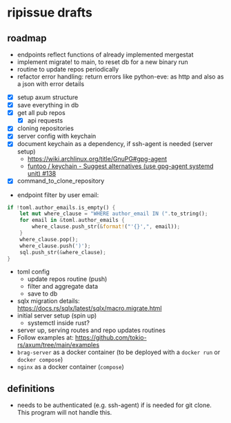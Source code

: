 # ripissue drafts

## roadmap

- endpoints reflect functions of already implemented mergestat
- implement migrate! to main, to reset db for a new binary run
- routine to update repos periodically
- refactor error handling: return errors like python-eve: as http and also as a json with error details
- [x] setup axum structure
- [x] save everything in db
- [x] get all pub repos
  - [x] api requests
- [x] cloning repositories
- [x] server config with keychain
- [x] document keychain as a dependency, if ssh-agent is needed (server setup)
  - https://wiki.archlinux.org/title/GnuPG#gpg-agent
  - [funtoo / keychain - Suggest alternatives (use gpg-agent systemd unit) #138](https://github.com/funtoo/keychain/issues/138)
- [x] command_to_clone_repository

- endpoint filter by user email:

```rs
if !toml.author_emails.is_empty() {
    let mut where_clause = "WHERE author_email IN (".to_string();
    for email in &toml.author_emails {
        where_clause.push_str(&format!("'{}',", email));
    }
    where_clause.pop();
    where_clause.push(')');
    sql.push_str(&where_clause);
}
```

- toml config
  - update repos routine (push)
  - filter and aggregate data
  - save to db
- sqlx migration details: https://docs.rs/sqlx/latest/sqlx/macro.migrate.html
- initial server setup (spin up)
  - systemctl inside rust?
- server up, serving routes and repo updates routines
- Follow examples at: https://github.com/tokio-rs/axum/tree/main/examples
- `brag-server` as a docker container (to be deployed with a `docker run` or `docker compose`)
- `nginx` as a docker container (`compose`)

## definitions

- needs to be authenticated (e.g. ssh-agent) if is needed for git clone. This program will not handle this.


